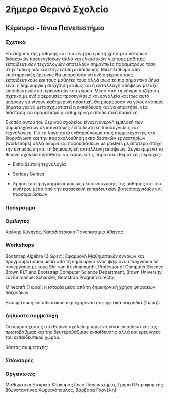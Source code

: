 # 2ήμερο Θερινό Σχολείο 
## Κέρκυρα - Ιόνιο Πανεπιστήμιο 

### Σχετικά
Η ενίσχυση της μάθησης και του κινήτρου με τη χρήση καινοτόμων διδακτικών προσεγγίσεων αλλά και ελκυστικών για τους μαθητές εκπαιδευτικών τεχνολογιών αποτελούν σημαντικές παραμέτρους τόσο στην τυπική όσο και στην άτυπη εκπαίδευση. Μια πληθώρα από επιστημονικές έρευνες θα μπορούσαν να ενδιαφέρουν τους εκπαιδευτικούς και τους μαθητές τους αλλά ίσως το πιο σημαντικό βήμα είναι η δημιουργική συζήτηση καθώς και η ανταλλαγή απόψεων μεταξύ εκπαιδευτικών και ερευνητών του χώρου.  Μέσα από τη γόνιμη συζήτηση σχετικά με ενδιαφέρουσες προσεγγίσεις και εργαλεία και πως αυτά μπορούν να γίνουν καθημερινή πρακτική, θα μπορούσαν να γίνουν κάποια βήματα για να μετασχηματιστεί η εκπαίδευση και να αποκτήσει νέα διάσταση και οραματισμό η καθημερινή εκπαιδευτική πρακτική. 

Σκοπός αυτού του θερινού σχολείου είναι η ενεργή εμπλοκή  των συμμετεχόντων σε καινοτόμες εκπαιδευτικές προσεγγίσεις και τεχνολογίες. Για το λόγο αυτό ενθαρρύνουμε τους συμμετέχοντες στη διοργάνωση και την παρακολούθηση εκπαιδευτικών εργαστηρίων (workshops) αλλά ακόμα και παρουσιάσεων με posters με απότερο στόχο την ενημέρωση και τη δημιουργική ανταλλαγή απόψεων. Συγκεκριμένα το θερινό σχολείο προτίθεται να καλύψει τις παρακάτω θεματικές περιοχές:

- Εκπαιδευτική τεχνολογία

- Serious Games

- Χρήση του προγραμματισμού ως μέσο ενίσχυσης της μάθησης και του κινήτρου μέσα από την κατασκευή εκπαιδευτκών βιντεοπαιχνιδιών και προσομοιώσεων


### Πρόγραμμα


### Ομιλητές
Χρόνης Κυνηγός, Καποδιστριακό Πανεπιστημιο Αθήνας


### Workshops
Bootstrap Algebra (2 ώρες): Εφαρμογή Μαθηματικών εννοιών και προγραμματισμού μέσα από τη δημιουργία ενός ψηφιακού παιχνιδιού  σε συνεργασία με τους Shriram Krishnamurthi, Professor of Computer Science Brown PLT and Bootstrap Computer Science Department, Brown University  και Emmanuel Schanzer, Bootstrap Program Director

Minecraft (1 ώρα): η ιστορία μέσα από τη δημιοηργική χρήση ψηφιακών παιχνιδιών

Ενσωμάτωση εκπαιδευτικού περιεχομένου σε ψηφιακά παιχνίδια (1 ώρα): 

### Δηλώστε συμμετοχή
Οι συμμετέχοντες στο θερινό σχολείο μπορεί να είναι εκπαιδευτικοί της πρωτοβάθμιας και της δευτεροβάθμιας εκπαίδευσης αλλά και ερευνητές του εκπαιδευτικού χώρου.  

Κόστος συμμετοχής:

### Σπόνσορες

### Οργανωτές
Μαθηματική Εταιρεία Κέρκυρας
Ιόνιο Πανεπιστήμιο, Τμήμα Πληροφορικής (Κωνσταντίνος Χωριανόπουλος, Βαρβάρα Γαρνέλη)
   
   
